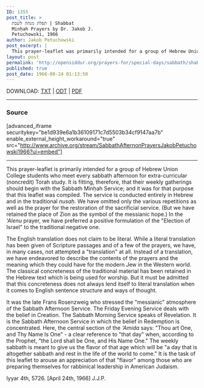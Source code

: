 ```yaml
---
ID: 1355
post_title: >
  תפלת מנחה לשבת | Shabbat
  Minḥah Prayers by Dr. Jakob J.
  Petuchowski, 1966
author: Jakob Petuchowski
post_excerpt: |
  This prayer-leaflet was primarily intended for a group of Hebrew Union College students who met every sabbath afternoon for extra-curricular (noncredit) Torah study  with Dr. Rabbi Jakob Petuchowki in the mid-1960s. Their service was conducted entirely in Hebrew and in the traditional nusaḥ with some minor but interesting Liberal innovations. Petuchowki writes, "We have omitted only the various repetitions as well as the prayer for the restoration of the sacrificial service. (But we have retained the place of Zion as the symbol of the messianic hope.) In the 'Alenu prayer, we have preferred a positive formulation of the "Election of Israel" to the traditional negative one."
layout: post
permalink: 'http://opensiddur.org/prayers-for/special-days/sabbath/shabbat-min%e1%b8%a5ah/tefillah-min%e1%b8%a5ah-lshabbat-jakob-j-petuchowski-1966/'
published: true
post_date: 1966-08-24 01:13:50
---
```

DOWNLOAD: <a href="http://opensiddur.org/wp-content/uploads/2010/08/Transcription-of-Sabbath-Afternon-Prayers-Jakob-Petuchowski-1966.txt">TXT</a> | <a href="http://opensiddur.org/wp-content/uploads/2010/08/Transcription-of-Sabbath-Afternon-Prayers-Jakob-Petuchowski-1966.odt">ODT</a> | <a href="http://opensiddur.org/wp-content/uploads/2010/08/Transcription-of-Sabbath-Afternon-Prayers-Jakob-Petuchowski-1966.pdf">PDF</a>

<hr />

<h3>Source</h3>

[advanced_iframe securitykey="be1d939e6a1b36109171c7d5503b34cf9147aa7b" enable_external_height_workaround="true" src="http://www.archive.org/stream/SabbathAfternonPrayersJakobPetuchowski1966?ui=embed"]

<hr />

<div class="english">
This prayer-leaflet is primarily intended for a group of Hebrew Union College students who meet every sabbath afternoon for extra-curricular (noncredit) Torah study. It is fitting, therefore, that their weekly gatherings should begin with the Sabbath Minḥah Service; and it was for that purpose that this leaflet was compiled. The service is conducted entirely in Hebrew and in the traditional <em>nusaḥ</em>. We have omitted only the various repetitions as well as the prayer for the restoration of the sacrificial service. (But we have retained the place of Zion as the symbol of the messianic hope.) In the <em>'Alenu</em> prayer, we have preferred a positive formulation of the "Election of Israel" to the traditional negative one.

The English translation does not claim to be literal. While a literal translation has been given of Scripture passages and of a few of the prayers, we have, in many cases, not attempted a "translation" at all. Instead of a translation, we have endeavored to describe the contents of the prayers and the meaning which they could have for the modern Jew in the Western world. The classical concreteness of the traditional material has been retained in the Hebrew text which is being used for worship. But it must be admitted that this concreteness does not always lend itself to literal translation when it comes to English sentence structure and ways of thought.

It was the late Frans Rosenzweig who stressed the "messianic" atmosphere of the Sabbath Afternoon Service. The Friday Evening Service deals with the belief in Creation. The Sabbath Morning Service speaks of Revelation. It is the Sabbath Afternoon Service in which the belief in Redemption is concentrated. Here, the central section of the <em>'Amida</em> says: "Thou art One, and Thy Name Is One" - a clear reference to "that day" when, according to the Prophet, "the Lord shall be One, and His Name One." The weekly sabbath is meant to give us the flavor of that age which will be "a day that is altogether sabbath and rest in the life of the world to come." It is the task of this leaflet to arouse an appreciation of that "flavor" among those who are preparing themselves for rabbinical leadership in American Judaism.

Iyyar 4th, 5726. [April 24th, 1966]
J.J.P.</blockquote>

</div>